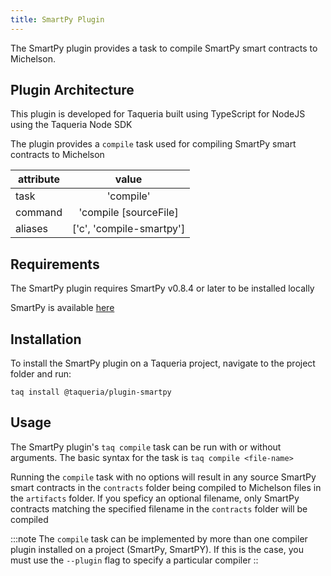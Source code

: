 ```yaml
---
title: SmartPy Plugin
---
```


The SmartPy plugin provides a task to compile SmartPy smart contracts to Michelson.

## Plugin Architecture

This plugin is developed for Taqueria built using TypeScript for NodeJS using the Taqueria Node SDK

The plugin provides a `compile` task used for compiling SmartPy smart contracts to Michelson

|  attribute |  value                   | 
|------------|:------------------------:|
|  task      | 'compile'                | 
|  command   | 'compile [sourceFile]    | 
|  aliases   | ['c', 'compile-smartpy'] |        

## Requirements

The SmartPy plugin requires SmartPy v0.8.4 or later to be installed locally

SmartPy is available [here](https://smartpy.io/)

## Installation

To install the SmartPy plugin on a Taqueria project, navigate to the project folder and run:
```shell
taq install @taqueria/plugin-smartpy
```

## Usage

The SmartPy plugin's `taq compile` task can be run with or without arguments. The basic syntax for the task is `taq compile <file-name>`

Running the `compile` task with no options will result in any source SmartPy smart contracts in the `contracts` folder being compiled to Michelson files in the `artifacts` folder. If you speficy an optional filename, only SmartPy contracts matching the specified filename in the `contracts` folder will be compiled

:::note
The `compile` task can be implemented by more than one compiler plugin installed on a project (SmartPy, SmartPY). If this is the case, you must use the `--plugin` flag to specify a particular compiler
::


